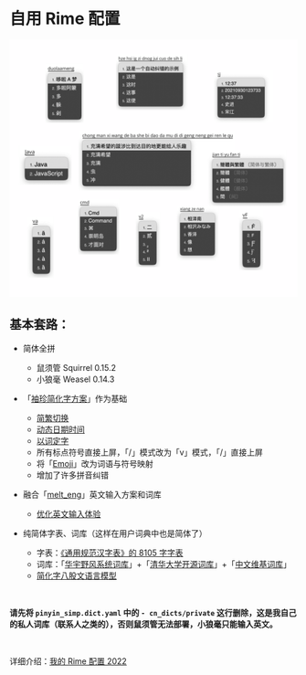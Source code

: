 # 自用 Rime 配置

![demo](./demo.jpg)



## 基本套路：

-   简体全拼
    - 鼠须管 Squirrel 0.15.2 
    - 小狼毫 Weasel 0.14.3
-   「[袖珍简化字方案](https://github.com/rime/rime-pinyin-simp)」作为基础
    - [简繁切换](https://github.com/rime/home/issues/388#issuecomment-504572224)
    - [动态日期时间](https://github.com/KyleBing/rime-wubi86-jidian)
    - [以词定字](https://github.com/BlindingDark/rime-lua-select-character)
    - 所有标点符号直接上屏，「/」模式改为「v」模式，「/」直接上屏
    - 将「[Emoji](https://github.com/rime/rime-emoji)」改为词语与符号映射
    - 增加了许多拼音纠错
-   融合「[melt_eng](https://github.com/tumuyan/rime-melt)」英文输入方案和词库
    -   [优化英文输入体验](https://dvel.me/posts/make-rime-en-better/)

-   纯简体字表、词库（这样在用户词典中也是简体了）
    - 字表：[《通用规范汉字表》的 8105 字字表](https://github.com/iDvel/The-Table-of-General-Standard-Chinese-Characters)
    - 词库：「[华宇野风系统词库](http://bbs.pinyin.thunisoft.com/forum.php?mod=viewthread&tid=30049)」+「[清华大学开源词库](https://github.com/thunlp/THUOCL)」+「[中文维基词库](https://github.com/felixonmars/fcitx5-pinyin-zhwiki)」
    - [简化字八股文语言模型](https://github.com/lotem/rime-octagram-data/tree/hans)

<br>

**请先将 `pinyin_simp.dict.yaml` 中的  `- cn_dicts/private` 这行删除，这是我自己的私人词库（联系人之类的），否则鼠须管无法部署，小狼毫只能输入英文。**

<br>

详细介绍：[我的 Rime 配置 2022](https://dvel.me/posts/my-rime-setting-2022/)
